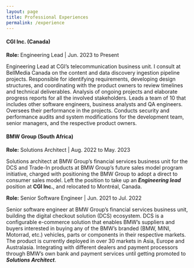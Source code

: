 ```yaml
---
layout: page
title: Professional Experiences
permalink: /experience
---
```


#### **CGI Inc. (Canada)**

**Role:** Engineering Lead | Jun. 2023 to Present

Engineering Lead at CGI’s telecommunication business unit. I consult at BellMedia Canada on the content and data discovery ingestion pipeline projects. 
Responsible for identifying requirements, developing design structures, and coordinating with the product owners to review timelines and technical deliverables. 
Analysis of ongoing projects and elaborate progress reports for all the involved stakeholders.
Leads a team of 10 that includes other software engineers, business analysts and QA engineers. 
Oversees their performance in the projects. 
Conducts security and performance audits and system modifications for the development team, senior managers, and the respective product owners.


#### **BMW Group (South Africa)**

**Role:** Solutions Architect | Aug. 2022 to May. 2023

Solutions architect at BMW Group’s financial services business unit for the DCS and Trade-In products at BMW Group’s future sales model program initiative,
charged with positioning the BMW Group to adopt a direct to consumer sales model. 
Left the position to take up an **_Engineering lead_** position at **CGI Inc.**, and relocated to Montréal, Canada.

**Role:** Senior Software Engineer | Jun. 2021 to Jul. 2022

Senior software engineer at BMW Group’s financial services business unit, building the digital checkout solution (DCS) ecosystem. 
DCS is a configurable e-commerce solution that enables BMW’s suppliers and buyers interested in buying any of the BMW’s branded (BMW, MINI, Motorrad, etc.) vehicles, parts or components in their respective markets.
The product is currently deployed in over 30 markets in Asia, Europe and Australasia. 
Integrating with different dealers and payment processors through BMW’s own bank and payment services until getting promoted to **_Solutions Architect_**.
